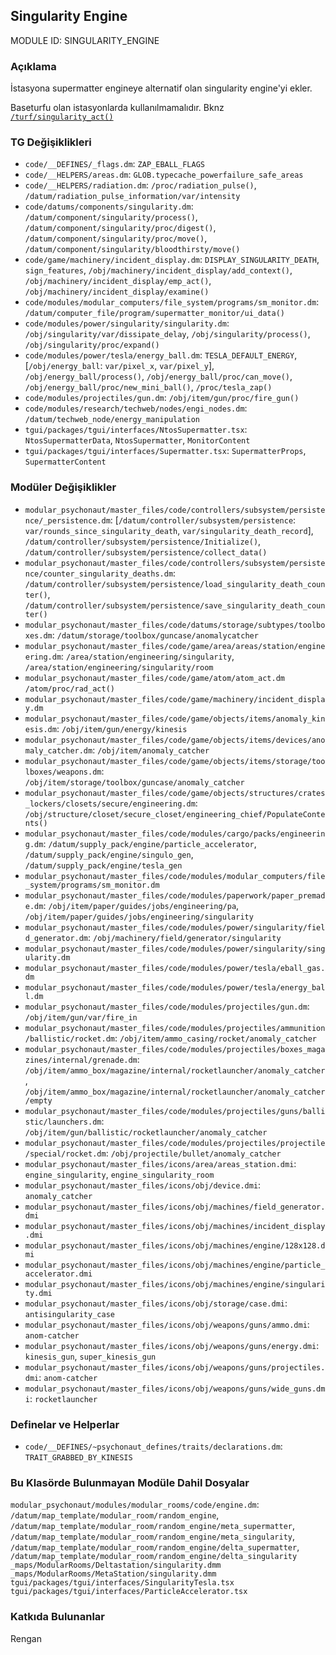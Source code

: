 ## Singularity Engine

MODULE ID: SINGULARITY_ENGINE

### Açıklama

İstasyona supermatter engineye alternatif olan singularity engine'yi ekler.

Baseturfu olan istasyonlarda kullanılmamalıdır. Bknz [`/turf/singularity_act()`](/code/game/turfs/turf.dm#L542)

### TG Değişiklikleri

- `code/__DEFINES/_flags.dm`: `ZAP_EBALL_FLAGS`
- `code/__HELPERS/areas.dm`: `GLOB.typecache_powerfailure_safe_areas`
- `code/__HELPERS/radiation.dm`: `/proc/radiation_pulse()`, `/datum/radiation_pulse_information/var/intensity`
- `code/datums/components/singularity.dm`: `/datum/component/singularity/process()`, `/datum/component/singularity/proc/digest()`, `/datum/component/singularity/proc/move()`, `/datum/component/singularity/bloodthirsty/move()`
- `code/game/machinery/incident_display.dm`: `DISPLAY_SINGULARITY_DEATH`, `sign_features`, `/obj/machinery/incident_display/add_context()`, `/obj/machinery/incident_display/emp_act()`, `/obj/machinery/incident_display/examine()`
- `code/modules/modular_computers/file_system/programs/sm_monitor.dm`: `/datum/computer_file/program/supermatter_monitor/ui_data()`
- `code/modules/power/singularity/singularity.dm`: `/obj/singularity/var/dissipate_delay`, `/obj/singularity/process()`, `/obj/singularity/proc/expand()`
- `code/modules/power/tesla/energy_ball.dm`: `TESLA_DEFAULT_ENERGY`, [`/obj/energy_ball`: `var/pixel_x`, `var/pixel_y`], `/obj/energy_ball/process()`, `/obj/energy_ball/proc/can_move()`, `/obj/energy_ball/proc/new_mini_ball()`, `/proc/tesla_zap()`
- `code/modules/projectiles/gun.dm`: `/obj/item/gun/proc/fire_gun()`
- `code/modules/research/techweb/nodes/engi_nodes.dm`: `/datum/techweb_node/energy_manipulation`
- `tgui/packages/tgui/interfaces/NtosSupermatter.tsx`: `NtosSupermatterData`, `NtosSupermatter`, `MonitorContent`
- `tgui/packages/tgui/interfaces/Supermatter.tsx`: `SupermatterProps`, `SupermatterContent`

### Modüler Değişiklikler

- `modular_psychonaut/master_files/code/controllers/subsystem/persistence/_persistence.dm`: [`/datum/controller/subsystem/persistence`: `var/rounds_since_singularity_death`, `var/singularity_death_record`], `/datum/controller/subsystem/persistence/Initialize()`, `/datum/controller/subsystem/persistence/collect_data()`
- `modular_psychonaut/master_files/code/controllers/subsystem/persistence/counter_singularity_deaths.dm`: `/datum/controller/subsystem/persistence/load_singularity_death_counter()`, `/datum/controller/subsystem/persistence/save_singularity_death_counter()`
- `modular_psychonaut/master_files/code/datums/storage/subtypes/toolboxes.dm`: `/datum/storage/toolbox/guncase/anomalycatcher`
- `modular_psychonaut/master_files/code/game/area/areas/station/engineering.dm`: `/area/station/engineering/singularity`, `/area/station/engineering/singularity/room`
- `modular_psychonaut/master_files/code/game/atom/atom_act.dm` `/atom/proc/rad_act()`
- `modular_psychonaut/master_files/code/game/machinery/incident_display.dm`
- `modular_psychonaut/master_files/code/game/objects/items/anomaly_kinesis.dm`: `/obj/item/gun/energy/kinesis`
- `modular_psychonaut/master_files/code/game/objects/items/devices/anomaly_catcher.dm`: `/obj/item/anomaly_catcher`
- `modular_psychonaut/master_files/code/game/objects/items/storage/toolboxes/weapons.dm`: `/obj/item/storage/toolbox/guncase/anomaly_catcher`
- `modular_psychonaut/master_files/code/game/objects/structures/crates_lockers/closets/secure/engineering.dm`: `/obj/structure/closet/secure_closet/engineering_chief/PopulateContents()`
- `modular_psychonaut/master_files/code/modules/cargo/packs/engineering.dm`: `/datum/supply_pack/engine/particle_accelerator`, `/datum/supply_pack/engine/singulo_gen`, `/datum/supply_pack/engine/tesla_gen`
- `modular_psychonaut/master_files/code/modules/modular_computers/file_system/programs/sm_monitor.dm`
- `modular_psychonaut/master_files/code/modules/paperwork/paper_premade.dm`: `/obj/item/paper/guides/jobs/engineering/pa`, `/obj/item/paper/guides/jobs/engineering/singularity`
- `modular_psychonaut/master_files/code/modules/power/singularity/field_generator.dm`: `/obj/machinery/field/generator/singularity`
- `modular_psychonaut/master_files/code/modules/power/singularity/singularity.dm`
- `modular_psychonaut/master_files/code/modules/power/tesla/eball_gas.dm`
- `modular_psychonaut/master_files/code/modules/power/tesla/energy_ball.dm`
- `modular_psychonaut/master_files/code/modules/projectiles/gun.dm`: `/obj/item/gun/var/fire_in`
- `modular_psychonaut/master_files/code/modules/projectiles/ammunition/ballistic/rocket.dm`: `/obj/item/ammo_casing/rocket/anomaly_catcher`
- `modular_psychonaut/master_files/code/modules/projectiles/boxes_magazines/internal/grenade.dm`: `/obj/item/ammo_box/magazine/internal/rocketlauncher/anomaly_catcher`, `/obj/item/ammo_box/magazine/internal/rocketlauncher/anomaly_catcher/empty`
- `modular_psychonaut/master_files/code/modules/projectiles/guns/ballistic/launchers.dm`: `/obj/item/gun/ballistic/rocketlauncher/anomaly_catcher`
- `modular_psychonaut/master_files/code/modules/projectiles/projectile/special/rocket.dm`: `/obj/projectile/bullet/anomaly_catcher`
- `modular_psychonaut/master_files/icons/area/areas_station.dmi`: `engine_singularity`, `engine_singularity_room`
- `modular_psychonaut/master_files/icons/obj/device.dmi`: `anomaly_catcher`
- `modular_psychonaut/master_files/icons/obj/machines/field_generator.dmi`
- `modular_psychonaut/master_files/icons/obj/machines/incident_display.dmi`
- `modular_psychonaut/master_files/icons/obj/machines/engine/128x128.dmi`
- `modular_psychonaut/master_files/icons/obj/machines/engine/particle_accelerator.dmi`
- `modular_psychonaut/master_files/icons/obj/machines/engine/singularity.dmi`
- `modular_psychonaut/master_files/icons/obj/storage/case.dmi`: `antisingularity_case`
- `modular_psychonaut/master_files/icons/obj/weapons/guns/ammo.dmi`: `anom-catcher`
- `modular_psychonaut/master_files/icons/obj/weapons/guns/energy.dmi`: `kinesis_gun`, `super_kinesis_gun`
- `modular_psychonaut/master_files/icons/obj/weapons/guns/projectiles.dmi`: `anom-catcher`
- `modular_psychonaut/master_files/icons/obj/weapons/guns/wide_guns.dmi`: `rocketlauncher`

### Definelar ve Helperlar

- `code/__DEFINES/~psychonaut_defines/traits/declarations.dm`: `TRAIT_GRABBED_BY_KINESIS`

### Bu Klasörde Bulunmayan Modüle Dahil Dosyalar

`modular_psychonaut/modules/modular_rooms/code/engine.dm`: `/datum/map_template/modular_room/random_engine`, `/datum/map_template/modular_room/random_engine/meta_supermatter`, `/datum/map_template/modular_room/random_engine/meta_singularity`, `/datum/map_template/modular_room/random_engine/delta_supermatter`, `/datum/map_template/modular_room/random_engine/delta_singularity`
`_maps/ModularRooms/Deltastation/singularity.dmm`
`_maps/ModularRooms/MetaStation/singularity.dmm`
`tgui/packages/tgui/interfaces/SingularityTesla.tsx`
`tgui/packages/tgui/interfaces/ParticleAccelerator.tsx`

### Katkıda Bulunanlar

Rengan
